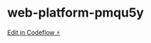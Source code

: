 # web-platform-pmqu5y

[Edit in Codeflow ⚡️](https://stackblitz.com/~/github.com/bbonura/web-platform-pmqu5y)